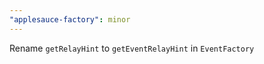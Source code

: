 ```yaml
---
"applesauce-factory": minor
---
```


Rename `getRelayHint` to `getEventRelayHint` in `EventFactory`
